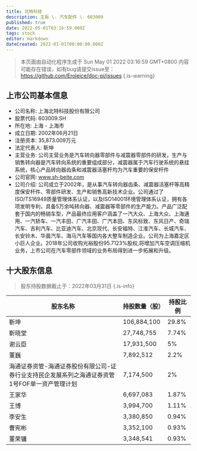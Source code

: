 ```yaml
---
title: 北特科技
description: 主板 \- 汽车配件 \- 603009
published: true
date: 2022-05-01T03:16:59.000Z
tags: stock
editor: markdown
dateCreated: 2022-01-01T00:00:00.000Z
---
```


> 本页面由自动化程序生成于 Sun May 01 2022 03:16:59 GMT+0800
> 内容可能存在错误，如有bug请提交issue至：https://github.com/Eroleice/doc-pi/issues
{.is-warning}

## 上市公司基本信息
- 公司名称: 上海北特科技股份有限公司
- 股票代码: 603009.SH
- 所在地: 上海 - 上海市
- 成立日期: 2002年06月21日
- 注册资本: 35,873.009万元
- 法定代表人: 靳坤
- 主营业务: 公司主营业务是汽车转向器零部件与减震器零部件的研发，生产与销售转向器是汽车转向系统的重要组成部分，减震器属于汽车行驶系统的悬挂系统，核心产品转向器齿条和减震器活塞杆均为汽车重要的保安杆件
- 公司官网: www.sh-beite.com
- 公司介绍: 公司成立于2002年，是从事汽车转向器齿条、减震器活塞杆等高精度保安杆件、零部件研发、生产和销售高新技术企业。公司通过了ISO/TS16949质量管理体系认证，以及ISO14001环境管理体系认证，拥有各项发明专利，具备5万余吨转向器、减震器等零部件的生产能力。产品广泛配套于国内的畅销车型，产品最终应用客户涵盖了一汽大众、上海大众、上海通用、一汽轿车、一汽丰田、广汽丰田、广汽本田、东风标致、东风日产、奇瑞汽车、吉利汽车、比亚迪汽车、北京现代、长安福特、江淮汽车、长城汽车、长安铃木、华晨汽车、海马汽车等国内各大整车制造企业。公司为上海嘉定区小巨人企业。2018年公司收购光裕股份95.7123%股权,将增加汽车空调压缩机业务，上市公司在汽车零部件领域的业务布局得到进一步拓展和升级。


## 十大股东信息
> 股东持股数据截止于：2022年03月31日
{.is-info}

| 股东名称 | 持股数量（股） | 持股比例 |
| --- | --- | --- |
| 靳坤 | 106,884,100 | 29.8% |
| 靳晓堂 | 27,748,755 | 7.74% |
| 谢云臣 | 17,931,500 | 5% |
| 董巍 | 7,892,512 | 2.2% |
| 海通证券资管-海通证券股份有限公司-证券行业支持民企发展系列之海通证券资管1号FOF单一资产管理计划 | 7,174,500 | 2% |
| 王家华 | 6,697,083 | 1.87% |
| 王博 | 3,994,700 | 1.11% |
| 李安生 | 3,380,850 | 0.94% |
| 曹宪彬 | 3,352,100 | 0.93% |
| 董荣镛 | 3,348,541 | 0.93% |




